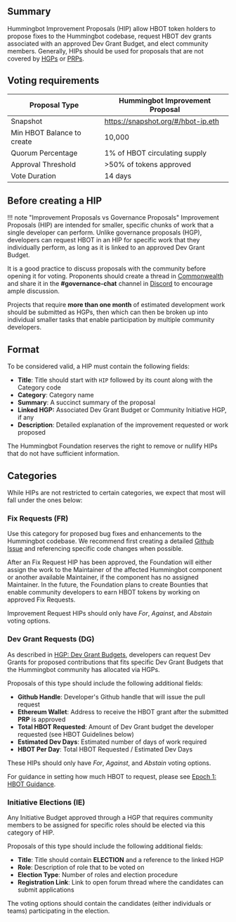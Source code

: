 ## Summary

Hummingbot Improvement Proposals (HIP) allow HBOT token holders to propose fixes to the Hummingbot codebase, request HBOT dev grants associated with an approved Dev Grant Budget, and elect community members. Generally, HIPs should be used for proposals that are not covered by [HGPs](../hgp) or [PRPs](../prp).

## Voting requirements

| Proposal Type                | Hummingbot Improvement Proposal |
| ---------------------------- | ------------------------- |
| Snapshot                     | https://snapshot.org/#/hbot-ip.eth |
| Min HBOT Balance to create   | 10,000                    |
| Quorum Percentage            | 1% of HBOT circulating supply   |
| Approval Threshold           | >50% of tokens approved   |
| Vote Duration                | 14 days                   |

## Before creating a HIP

!!! note "Improvement Proposals vs Governance Proposals"
    Improvement Proposals (HIP) are intended for smaller, specific chunks of work that a single developer can perform. Unlike governance proposals (HGP), developers can request HBOT in an HIP for specific work that they individually perform, as long as it is linked to an approved Dev Grant Budget.

It is a good practice to discuss proposals with the community before opening it for voting. Proponents should create a thread in [Commonwealth](https://commonwealth.im/hummingbot-foundation) and share it in the **#governance-chat** channel in [Discord](https://discord.hummingbot.io) to encourage ample discussion.

Projects that require **more than one month** of estimated development work should be submitted as HGPs, then which can then be broken up into individual smaller tasks that enable participation by multiple community developers.

## Format

To be considered valid, a HIP must contain the following fields:

- **Title**: Title should start with `HIP` followed by its count along with the Category code
- **Category**: Category name
- **Summary**: A succinct summary of the proposal
- **Linked HGP:**  Associated Dev Grant Budget or Community Initiative HGP, if any
- **Description**: Detailed explanation of the improvement requested or work proposed

The Hummingbot Foundation reserves the right to remove or nullify HIPs that do not have sufficient information.

## Categories

While HIPs are not restricted to certain categories, we expect that most will fall under the ones below:

### Fix Requests (FR)

Use this category for proposed bug fixes and enhancements to the Hummingbot codebase. We recommend first creating a detailed [Github Issue](https://github.com/hummingbot/hummingbot/issues) and referencing specific code changes when possible.

After an Fix Request HIP has been approved, the Foundation will either assign the work to the Maintainer of the affected Hummingbot component or another available Maintainer, if the component has no assigned Maintainer. In the future, the Foundation plans to create Bounties that enable community developers to earn HBOT tokens by working on approved Fix Requests.

Improvement Request HIPs should only have *For*, *Against*, and *Abstain* voting options.

### Dev Grant Requests (DG)

As described in [HGP: Dev Grant Budgets](/governance/proposals/hgp/#dev-grant-budget-dg), developers can request Dev Grants for proposed contributions that fits specific Dev Grant Budgets that the Hummingbot community has allocated via HGPs. 

Proposals of this type should include the following additional fields:

- **Github Handle**: Developer's Github handle that will issue the pull request
- **Ethereum Wallet**: Address to receive the HBOT grant after the submitted **PRP** is approved
- **Total HBOT Requested**: Amount of Dev Grant budget the developer requested (see HBOT Guidelines below)
- **Estimated Dev Days**: Estimated number of days of work required
- **HBOT Per Day**: Total HBOT Requested / Estimated Dev Days

These HIPs should only have *For*, *Against*, and *Abstain* voting options.

For guidance in setting how much HBOT to request, please see [Epoch 1: HBOT Guidance](/governance/epochs/#hbot-guidance).

### Initiative Elections (IE)

Any Initiative Budget approved through a HGP that requires community members to be assigned for specific roles should be elected via this category of HIP.

Proposals of this type should include the following additional fields:

- **Title**: Title should contain **ELECTION** and a reference to the linked HGP
- **Role**: Description of role that to be voted on
- **Election Type**: Number of roles and election procedure
- **Registration Link**: Link to open forum thread where the candidates can submit applications

The voting options should contain the candidates (either individuals or teams) participating in the election.
